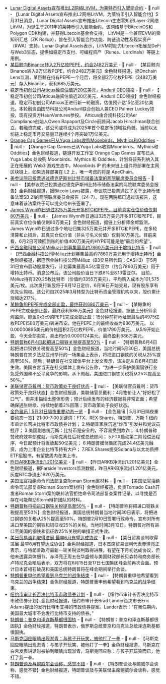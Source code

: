 - [Lunar Digital Assets宣布推出L2网络LitVM，为莱特币引入智能合约]() - 📰 null - 【Lunar Digital Assets宣布推出L2网络LitVM，为莱特币引入智能合约】5月31日消息，Lunar Digital Assets宣布推出Litecoin生态零知识Layer-2网络LitVM，为诞生于2011年的莱特币引入智能合约。该网络基于BitcoinOS和Polygon CDK构建，并获得Litecoin基金会支持。 
LitVM是一个兼容EVM的零知识汇总（ZK Rollup），旨在引入智能合约功能、跨链流动性及现实资产（RWA）支持。Lunar Digital Assets表示，LitVM将助力Litecoin拓展至DeFi与Web3生态，提供如稳定币支付、可编程资产（Runes、Lordinals）等链上用例。
- [某巨鲸向Binance转入2万亿枚PEPE，约合2482万美元](https://x.com/OnchainLens/status/1928605623656264055) - 📰 null - 【某巨鲸向Binance转入2万亿枚PEPE，约合2482万美元】金色财经报道，据Onchain Lens监测，某巨鲸在持有PEPE一个月后，将全部2万亿枚PEPE（2482万美元）存入Binance，获利685万美元。
- [​​稳定币初创公司Atticus融资估值近20亿美元，Anduril CEO领投​]() - 📰 null - 【​​稳定币初创公司Atticus融资估值近20亿美元，Anduril CEO领投​】金色财经报道，稳定币初创公司Atticus正进行新一轮融资，估值预计达15亿至20亿美元。本轮融资由国防科技公司Anduril联合创始人兼CEO Palmer Luckey领投，现有投资方HaunVentures参投。 
Atticus由合规科技公司Aer Compliance创始人Owen Rapaport及Circle前顾问Jacob Hirschman联合创立。若融资完成，该公司或将成为2025年首个稳定币领域独角兽。当前以太坊链上稳定币月交易量已连续4个月突破1万亿美元。
- [Orange Cap Games已从Yuga Labs收购Moonbirds、Mythics和Oddities]() - 📰 null - 【Orange Cap Games已从Yuga Labs收购Moonbirds、Mythics和Oddities】金色财经报道，链游开发工作室 Orange Cap Games 宣布已从 Yuga Labs 处收购 Moonbirds、Mythics 和 Oddities，计划将该系列纳入其正在拓展的 Web3 游戏生态中。Moonbirds IP 的未来链上组件将部署在主网区块链上，如果选择部署在 L2 上，唯一考虑的将是 ApeChain。
- [美参议院已投票通过德克萨斯州比特币储备法案的两院联席委员会报告](https://x.com/Bitcoin_Laws/status/1928606183176417449) - 📰 null - 【美参议院已投票通过德克萨斯州比特币储备法案的两院联席委员会报告】金色财经报道，据Bitcoin Laws披露，参议院已投票通过了关于比特币储备法案SB 21的两院联席委员会报告（24-7）。现在两院都已通过该报告，这意味着该法案终于可以提交给州长签署了。
- [James Wynn昨日通过325万美元开多BTC和PEPE，目前真实仓位价值仅剩80万美元]() - 📰 null - 【James Wynn昨日通过325万美元开多BTC和PEPE，目前真实仓位价值仅剩80万美元】金色财经报道，据链上分析师余烬监测，James Wynn昨日通过多个地址归集325万美元并开多BTC和PEPE，在多轮清算和止损后，其真实仓位价值（非头寸名义价值）仅剩80万美元。目前来看，6月2日可赎回到账的价值400万美元的HYPE可能是他“最后的希望”。
- [巴西金融科技公司Méliuz计划募集最高约7860万美元用于增持比特币](https://decrypt.co/323168/brazilian-fintech-meliuz-share-offering-bitcoin) - 📰 null - 【巴西金融科技公司Méliuz计划募集最高约7860万美元用于增持比特币】金色财经报道，据巴西金融科技公司Méliuz（B3交易所代码：CASH3）于5月31日宣布启动股票发行，计划募集最高4.5亿雷亚尔（约合7860万美元）用于增持比特币。消息公布后，该公司股价当日下跌8%至8.13雷亚尔。 
目前，Méliuz持有320.25枚比特币（价值约3355万美元），平均购入成本为101,575美元/枚。此次发行新股将于6月12日定价，6月16日开始交易，现有股东享有优先认购权。该公司自2025年3月转型为比特币资金管理机构以来，股价累计涨幅达217%。
- [某鲸鱼的PEPE完成全部止盈，最终获利686万美元](https://x.com/EmberCN/status/1928606973765054967) - 📰 null - 【某鲸鱼的PEPE完成全部止盈，最终获利686万美元】金色财经报道，据链上分析师余烬监测，鲸鱼0x3c9的PEPE完成全部止盈：15分钟前将地址里最后的4975亿枚PEPE(580万美元)转进币安。他在PEPE上的最终收益为686万美元。 
以0.00000895美元的价格囤积2万亿枚PEPE，价值1790万美元。 
从5/9开始止盈，今天全部卖完，卖出均价0.0000124美元。最终盈利686万美元。
- [特朗普称6月4日起把进口钢铁关税提高至50%]() - 📰 null - 【特朗普称6月4日起把进口钢铁关税提高至50%】金色财经报道，当地时间5月30日，美国总统特朗普在宾夕法尼亚州举行的一场集会上表示，将把进口钢铁的关税从25%提高至50%。随后，特朗普在社交媒体平台上发文表示，该决定从自6月4日起生效。美国白宫当天在社交媒体上发布公告称，“为进一步保护美国钢铁行业免受外国和不公平竞争的影响，从下周起，美国进口钢铁关税将从25%提高至50%。”
- [美联储官员戴利：货币政策处于良好状态]() - 📰 null - 【美联储官员戴利：货币政策处于良好状态】金色财经报道，美联储官员戴利：4月物价让人“好好松了口气”，但并未描绘出整体形势；预计后续发布的经济数据将非常正面；希望确保通胀继续、持续地朝着2%回落；货币政策处于良好状态。
- [金色晨讯 | 5月31日隔夜重要动态一览]() - 📰 null - 【金色晨讯 | 5月31日隔夜重要动态一览】21:00-7:00关键词：FTX、REX Shares、特朗普、万斯 
1.纽约市审计长否决比特币市政债券计划； 
2.特朗普家族沉迷“炒币”引发共和党议员批评； 
3.美国副总统万斯：比特币是安全的，不容易受到欺诈； 
4.特朗普称赞政府效率部成就，马斯克离任后将成总统顾问； 
5.FTX启动第二阶段偿还程序，今日起预计将发放超50亿美元； 
6.特朗普媒体集团完成24.4亿美元融资，成为上市企业比特币持有大户； 
7.REX Shares提交Solana与以太坊质押ETF招股书，有望数周内在美上市。
- [昨日ARKB净流出1.201亿美元](https://farside.co.uk/btc/) - 📰 null - 【昨日ARKB净流出1.201亿美元】金色财经报道，据Farside Investors监测数据，昨日ARKB净流出1.201亿美元，灰度BTC净流出1620万美元。
- [美国法官拒绝命令司法部复查Roman Storm案材料](https://www.coindesk.com/policy/2025/05/30/judge-declines-to-order-doj-to-review-records-in-roman-storm-case?utm_campaign=coindesk_main&utm_medium=social&utm_term=organic&utm_source=twitter&utm_content=editorial) - 📰 null - 【美国法官拒绝命令司法部复查Roman Storm案材料】金色财经报道，负责Tornado Cash开发者Roman Storm案的联邦法官拒绝命令司法部复查案件记录，以寻找是否存在可能帮助Storm辩护团队的材料。
- [特朗普称将把进口钢铁关税提高至50%](https://www.cls.cn/detail/2046055) - 📰 null - 【特朗普称将把进口钢铁关税提高至50%】金色财经报道，美国总统特朗普当地时间30日表示，将把进口钢铁的关税从25%提高至50%。特朗普2月10日签署行政命令，宣布对所有进口至美国的钢铁和铝征收25%的关税。当地时间3月12日，特朗普对所有进口至美国的钢铁和铝征收25%关税的举措正式生效。
- [美日贸易谈判取得进展 最早6月有望达成协议](https://www.cls.cn/detail/2046054) - 📰 null - 【美日贸易谈判取得进展 最早6月有望达成协议】金色财经报道，日本首席贸易谈判代表赤泽亮正表示，与特朗普政府最新一轮关税谈判取得进展，有望在下月初达成协议，但他未透露具体细节。赤泽亮正周五在华盛顿与美国财政部长贝森特和商务部长卢特尼克会晤后表示，双方将在6月15日至17日七国集团峰会前再次会面。预计日本首相石破茂和美国总统特朗普将在峰会期间举行会谈。
- [特朗普重申他希望看到乌克兰的战争结束](https://www.cls.cn/detail/2046026) - 📰 null - 【特朗普重申他希望看到乌克兰的战争结束】金色财经报道，特朗普重申他希望看到乌克兰的战争结束。
- [纽约市审计长否决比特币市政债券计划](https://www.bloomberg.com/news/articles/2025-05-30/nyc-bitcoin-bond-idea-squashed-by-comptroller-as-irresponsible?srnd=phx-crypto) - 📰 null - 【纽约市审计长否决比特币市政债券计划】金色财经报道，纽约市审计长Brad Lander否决市长Eric Adams提出的发行比特币支持的市政债券提案。Lander表示：“在我任期内，美国最大城市不会发行比特币支持的债券。”
- [特朗普：普京和泽连斯基都很固执](https://flash.jin10.com/detail/20250531024033217800) - 📰 null - 【特朗普：普京和泽连斯基都很固执】金色财经报道，特朗普表示，俄罗斯总统普京和乌克兰总统泽连斯基都很固执。
- [马斯克回应眼睛出现淤青：与孩子开玩笑，被他打了一拳](https://flash.jin10.com/detail/20250531024000399800) - 📰 null - 【马斯克回应眼睛出现淤青：与孩子开玩笑，被他打了一拳】金色财经报道，马斯克在白宫发表讲话时被拍到眼睛出现淤青，马斯克回应称：与孩子开玩笑而已，他打了我一拳。
- [特朗普谈及与鲍威尔会谈称，感觉不错](https://www.cls.cn/detail/2046029) - 📰 null - 【特朗普谈及与鲍威尔会谈称，感觉不错】金色财经报道，特朗普谈及与美联储主席鲍威尔会谈称，感觉不错。
